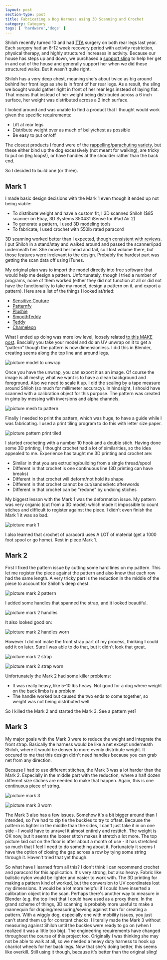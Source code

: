 ```yaml
---
layout: post
section-type: post
title: Fabricating a Dog Harness using 3D Scanning and Crochet
category: Category
tags: [ 'hardware','dogs' ]
---
```

Shiloh recently turned 10 and had [TTA](https://en.wikipedia.org/wiki/Tibial_tuberosity_advancement) surgery on both rear legs last year.
Each surgery had an 8-12 week recovery period with activity restriction, physical therapy, and highly structured increases in activity.
Because our house has steps up and down, we purchased a [support sling](https://www.amazon.com/dp/B06XCR4H6F/ref=sspa_dk_detail_1?psc=1&pd_rd_i=B06XCR4H6F&pd_rd_wg=QC0Ee&pd_rd_r=T0S02PG23M5786K5YTXG&pd_rd_w=549RV) to help her get in and out of the house and generally support her when we did these structured walks.
But it wasn't quite right.

Shiloh has a very deep chest, meaning she's about twice as big around behind her front legs as she is in front of her rear legs. 
As a result, the sling we bought would gather right in front of her rear legs instead of laying flat.
That means that instead of her weight being distributed across a 6 inch surface, her weight was distributed across a 2 inch surface.

I looked around and was unable to find a product that I thought would work given the specific requirements:

- Lift at rear legs
- Distribute weight over as much of belly/chest as possible
- Be easy to put on/off

The closest products I found were of the [rappelling/parachuting variety](https://ruffwear.com/products/doubleback-harness), but these either bind up the dog excessively (not meant for walking), are tricky to put on (leg loops!), or have handles at the shoulder rather than the back end.

So I decided to build one (or three).

## Mark 1

I made basic design decisions with the Mark 1 even though it ended up not being viable: 

- To distribute weight and have a custom fit, I 3D scanned Shiloh ($85 scanner on Ebay, 3D Systems 350431 iSense for iPad Air 2)
- To generate a pattern, I used 3D modeling tools
- To fabricate, I used crochet with 550lb rated paracord

3D scanning worked better than I expected, though [consistent with reviews](https://3dscanexpert.com/3d-systems-isense-review/).
I put Shiloh in a stand/stay and walked around and passed the scanner/ipad underneath her. 
She moved her head and tail, so I lost volume there, but those features were irrelevant to the design.
Probably the hardest part was getting the scan data off using iTunes.

My original plan was to import the model directly into free software that would help me design a pattern.
Unfortunately, though I tried a number of programs, none of them worked (either they did not function at all or did not have the functionality to take my model, design a pattern on it, and export a pattern).
Here are a list of the things I looked at/tried:

- [Sensitive Couture](http://www.cs.columbia.edu/cg/SC/)
- [Patternfy](https://github.com/caretdashcaret/Patternfy)
- [Plushie](http://www.geocities.jp/igarashi_lab/plushie/index-e.html)
- [SmoothTeddy](http://www-ui.is.s.u-tokyo.ac.jp/~takeo/java/smoothteddy/index.html)
- [Teddy](http://www-ui.is.s.u-tokyo.ac.jp/~takeo/teddy/teddy.htm)
- [Chameleon](http://www-ui.is.s.u-tokyo.ac.jp/~takeo/chameleon/chameleon.htm)

What I ended up doing was more low level, loosely related [to this MAKE post](https://makezine.com/projects/make-38-cameras-and-av/video-game-plushies/).
Bascially you take your model and do an UV unwrap on it to get a "pattern" though the pattern is now dimensionless.
I did this in Blender, creating seems along the top line and around legs.

![picture model to unwrap](https://umdrive.memphis.edu/aolney/public/website-media/harness2018/model-2-unwrap.png)

Once you have the unwrap, you can export it as an image.
Of course the image is all meshy; what we want is to have a clean background and foreground.
Also we need to scale it up.
I did the scaling by a tape measure around Shiloh (so much for millimeter accuracy).
In hindsight, I should have scanned with a calibration object for this purpose.
The pattern was created in gimp by messing with inversions and alpha channels.

![picture mesh to pattern](https://umdrive.memphis.edu/aolney/public/website-media/harness2018/mesh-2-pattern.png)

Finally I needed to print the pattern, which was huge, to have a guide while I was fabricating.
I used a print tiling program to do this with letter size paper.

![picture pattern print tiled](https://umdrive.memphis.edu/aolney/public/website-media/harness2018/pattern-print-tiled.png)

I started crocheting with a number 10 hook and a double stich.
Having done some 3D printing, I thought crochet had a lot of similarities, so the idea appealed to me.
Experience has taught me 3D printing and crochet are:

- Similar in that you are extruding/building from a single thread/spool
- Different in that crochet is one continuous line (3D printing can have breaks)
- Different in that crochet will deform/not hold its shape
- Different in that crochet cannot be cut/sanded/etc afterwords
- Different in that crochet can be "redone" by undoing stiches

My biggest lesson with the Mark 1 was the deformation issue.
My pattern was very organic (cut from a 3D model) which made it impossible to count stiches and difficult to register against the piece.
I didn't even finish the Mark 1 it was so bad.

![picture mark 1](https://umdrive.memphis.edu/aolney/public/website-media/harness2018/mark1.jpg)

I also learned that crochet of paracord uses A LOT of material (get a 1000 foot spool or go home).
Rest in piece Mark 1.

## Mark 2

First I fixed the pattern issue by cutting some hard lines on my pattern.
This let me register the piece against the pattern and also know that each row had the same length.
A very tricky part is the reduction in the middle of the piece to account for Shiloh's deep chest.


![picture mark 2 pattern](https://umdrive.memphis.edu/aolney/public/website-media/harness2018/mark2-pattern.jpg)

I added some handles that spanned the strap, and it looked beautiful.

![picture mark 2 handles](https://umdrive.memphis.edu/aolney/public/website-media/harness2018/mark2-handles.jpg)

It also looked good on:

![picture mark 2 handles worn](https://umdrive.memphis.edu/aolney/public/website-media/harness2018/mark2-handles-worn.jpg)

However I did not make the front strap part of my process, thinking I could add it on later.
Sure I was able to do that, but it didn't look that great.

![picture mark 2 strap](https://umdrive.memphis.edu/aolney/public/website-media/harness2018/mark2-strap.jpg)

![picture mark 2 strap worn](https://umdrive.memphis.edu/aolney/public/website-media/harness2018/mark2-strap-worn.jpg)

Unfortunately the Mark 2 had some killer problems:

- It was really heavy, like 5-10 lbs heavy. Not good for a dog where weight on the back limbs is a problem
- The handle worked but caused the two ends to come together, so weight was not being distributed well

So I killed the Mark 2 and started the Mark 3.
See a pattern yet?

## Mark 3

My major goals with the Mark 3 were to reduce the weight and integrate the front strap.
Basically the harness would be like a net except underneath Shiloh, where it would be denser to more evenly distribute weight.
It occured to me that this design didn't need handles because you can grab net from any direction.

Because I had to use different stitches, the Mark 3 was a lot harder than the Mark 2.
Especially in the middle part with the reduction, where a half dozen different size stiches are needed to make that happen.
Again, this is one continuous piece of string.

![picture mark 3](https://umdrive.memphis.edu/aolney/public/website-media/harness2018/mark3.jpg)

![picture mark 3 worn](https://umdrive.memphis.edu/aolney/public/website-media/harness2018/mark3-worn.jpg)

The Mark 3 also has a few issues.
Somehow it's a bit bigger around than I intended, so I've had to zip tie the buckles to try to offset.
Because the pattern is tighter in the middle than the sides, I can't just take it in on one side - I would have to unravel it almost entirely and restitch.
The weight is OK now, but it seems the looser stitch makes it stretch a lot more.
The top picture laid out on the floor is after about a month of use - it has stretched so much that I feel I need to do something about it.
Fortunately it seems I have the option of closing the gap across a row by tying some string through it.
Haven't tried that yet though.

So what have I learned from all this?
I don't think I can recommend crochet and paracord for this application.
It's very strong, but also heavy. 
Fabric like balistic nylon would be lighter and easier to work with.
The 3D printing for making a pattern kind of worked, but the conversion to UV coordinates lost my dimensions.
It would be a lot more helpful if I could have inserted a calibration object into the scan.
Perhaps there's another way to measure in Blender (e.g. the top line) that I could have used as a proxy there.
In the grand scheme of things, 3D scanning is probably more useful to make a mannequin for draping/measuring/sewing against than for creating a pattern.
With a wiggly dog, especially one with mobility issues, you just can't stand them up for constant checks.
I literally made the Mark 3 without measuring against Shiloh until the buckles were ready to go on (when I realized it was a little too big).
The engineering requirements have changed throughout the course of this project too.
Originally I was thinking she may not be able to walk at all, so we needed a heavy duty harness to hook up charriot wheels for her back legs.
Now that she's doing better, this seems like overkill.
Still using it though, because it's better than the original sling!







